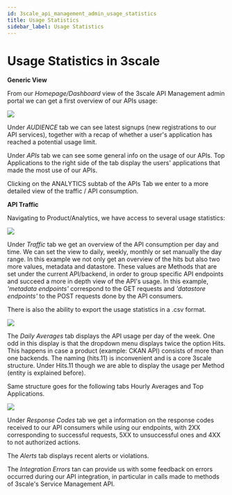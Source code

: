 ```yaml
---
id: 3scale_api_management_admin_usage_statistics
title: Usage Statistics
sidebar_label: Usage Statistics
---
```


# Usage Statistics in 3scale

**Generic View**

From our *Homepage/Dashboard* view of the 3scale API Management admin portal we can get a first overview of our APIs usage:

<img class="img-fluid" src="/docs/assets/3scale/stats01.png"/>

Under *AUDIENCE* tab we can see latest signups (new registrations to our API services), together with a recap of whether a user&#39;s application has reached a potential usage limit.

Under *APIs* tab we can see some general info on the usage of our APIs. Top Applications to the right side of the tab display the users&#39; applications that made the most use of our APIs.

Clicking on the ANALYTICS subtab of the APIs Tab we enter to a more detailed view of the traffic / API consumption.

**API Traffic**

Navigating to Product/Analytics, we have access to several usage statistics:

<img class="img-fluid" src="/docs/assets/3scale/stats02.png"/>

Under *Traffic* tab we get an overview of the API consumption per day and time. We can set the view to daily, weekly, monthly or set manually the day range. In this example we not only get an overview of the hits but also two more values, metadata and datastore. These values are Methods that are set under the current API/backend, in order to group specific API endpoints and succeed a more in depth view of the API&#39;s usage. In this example, _&#39;metadata endpoints&#39;_ correspond to the GET requests and _&#39;datastore endpoints&#39;_ to the POST requests done by the API consumers.

There is also the ability to export the usage statistics in a .csv format.

<img class="img-fluid" src="/docs/assets/3scale/stats03.png"/>

The *Daily Averages* tab displays the API usage per day of the week. One odd in this display is that the dropdown menu displays twice the option Hits. This happens in case a product (example: CKAN API) consists of more than one backends. The naming (hits.11) is inconvenient and is a core 3scale structure. Under Hits.11 though we are able to display the usage per Method (entity is explained before).

Same structure goes for the following tabs Hourly Averages and Top Applications.

<img class="img-fluid" src="/docs/assets/3scale/stats04.png"/>

Under *Response Codes* tab we get a information on the response codes received to our API consumers while using our endpoints, with 2XX corresponding to successful requests, 5XX to unsuccessful ones and 4XX to not authorized actions.

The *Alerts* tab displays recent alerts or violations.

The *Integration Errors* tan can provide us with some feedback on errors occurred during our API integration, in particular in calls made to methods of 3scale&#39;s Service Management API.